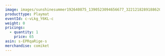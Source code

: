 ```yaml
---
image: images/sunshinesummer192640875_1390523094656677_3221218289188620039_n.jpg
producttype: Playmat
eventId: c-vLkg_Y6KL-c
weight: 0
pricings:
  - quantity: 1
    price: 65
asin: s-EPRqaRige-s
merchandise: comiket
---
```

